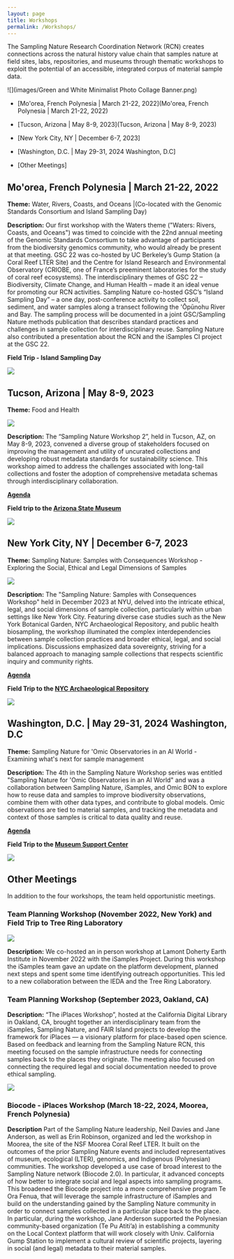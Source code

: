 ```yaml
---
layout: page
title: Workshops
permalink: /Workshops/
---
```


The Sampling Nature Research Coordination Network (RCN) creates connections across the natural history value chain that samples nature at field sites, labs, repositories, and museums through thematic workshops to exploit the potential of an accessible, integrated corpus of material sample data.

![](images/Green and White Minimalist Photo Collage Banner.png)

-   [Mo'orea, French Polynesia \| March 21-22, 2022](Mo'orea, French Polynesia \| March 21-22, 2022)

-   [Tucson, Arizona \| May 8-9, 2023](Tucson, Arizona \| May 8-9, 2023)

-   [New York City, NY \| December 6-7, 2023]

-   [Washington, D.C. \| May 29-31, 2024 Washington, D.C]

-   [Other Meetings]

## Mo'orea, French Polynesia \| March 21-22, 2022

**Theme:** Water, Rivers, Coasts, and Oceans \|(Co-located with the Genomic Standards Consortium and Island Sampling Day)

**Description:** Our first workshop with the Waters theme ("Waters: Rivers, Coasts, and Oceans") was timed to coincide with the 22nd annual meeting of the Genomic Standards Consortium to take advantage of participants from the biodiversity genomics community, who would already be present at that meeting. GSC 22 was co-hosted by UC Berkeley’s Gump Station (a Coral Reef LTER Site) and the Centre for Island Research and Environmental Observatory (CRIOBE, one of France’s preeminent laboratories for the study of coral reef ecosystems). The interdisciplinary themes of GSC 22 – Biodiversity, Climate Change, and Human Health – made it an ideal venue for promoting our RCN activities. Sampling Nature co-hosted GSC’s “Island Sampling Day” – a one day, post-conference activity to collect soil, sediment, and water samples along a transect following the 'Ōpūnohu River and Bay. The sampling process will be documented in a joint GSC/Sampling Nature methods publication that describes standard practices and challenges in sample collection for interdisciplinary reuse. Sampling Nature also contributed a presentation about the RCN and the iSamples CI project at the GSC 22.

**Field Trip - Island Sampling Day**

![](images/3A097FCD-763E-47BD-AB4A-FB5D324271DA_1_105_c.jpeg)

## Tucson, Arizona \| May 8-9, 2023 

**Theme:** Food and Health

![](images/IMG_6561.JPG)

**Description:** The “Sampling Nature Workshop 2”, held in Tucson, AZ, on May 8-9, 2023, convened a diverse group of stakeholders focused on improving the management and utility of uncurated collections and developing robust metadata standards for sustainability science. This workshop aimed to address the challenges associated with long-tail collections and foster the adoption of comprehensive metadata schemas through interdisciplinary collaboration.

[**Agenda**](https://docs.google.com/document/d/1uMR7OUK5oA3qM5pLUm0YkYGkZH6wTUwVOQxxTezJqEo/edit)

**Field trip to the [Arizona State Museum](https://statemuseum.arizona.edu/)**

![](images/IMG_6568.jpeg)

## New York City, NY \| December 6-7, 2023

**Theme:** Sampling Nature: Samples with Consequences Workshop - Exploring the Social, Ethical and Legal Dimensions of Samples

![](images/RCN_workshop.jpeg)

**Description:** The "Sampling Nature: Samples with Consequences Workshop" held in December 2023 at NYU, delved into the intricate ethical, legal, and social dimensions of sample collection, particularly within urban settings like New York City. Featuring diverse case studies such as the New York Botanical Garden, NYC Archaeological Repository, and public health biosampling, the workshop illuminated the complex interdependencies between sample collection practices and broader ethical, legal, and social implications. Discussions emphasized data sovereignty, striving for a balanced approach to managing sample collections that respects scientific inquiry and community rights.

[**Agenda**](https://docs.google.com/document/d/1WbF3RQnERkbzQvm-vNgXQ2U6jQVLRFabxbxC-OxVRd0/edit)

**Field Trip to the [NYC Archaeological Repository](https://archaeology.cityofnewyork.us/)**

![](images/IMG_8958.jpeg)

## Washington, D.C. \| May 29-31, 2024 Washington, D.C

**Theme:** Sampling Nature for 'Omic Observatories in an AI World - Examining what's next for sample management

**Description:** The 4th in the Sampling Nature Workshop series was entitled "Sampling Nature for 'Omic Observatories in an AI World" and was a collaboration between Sampling Nature, iSamples, and Omic BON to explore how to reuse data and samples to improve biodiversity observations, combine them with other data types, and contribute to global models. Omic observations are tied to material samples, and tracking the metadata and context of those samples is critical to data quality and reuse.

[**Agenda**](https://docs.google.com/document/d/1uMR7OUK5oA3qM5pLUm0YkYGkZH6wTUwVOQxxTezJqEo/edit)

**Field Trip to the [Museum Support Center](https://naturalhistory.si.edu/research/msc)**

![](images/IMG_4591.png)

## Other Meetings

In addition to the four workshops, the team held opportunistic meetings.

### Team Planning Workshop (November 2022, New York) and Field Trip to Tree Ring Laboratory

![](images/IMG_5066.JPG)

**Description:** We co-hosted an in person workshop at Lamont Doherty Earth Institute in November 2022 with the iSamples Project. During this workshop the iSamples team gave an update on the platform development, planned next steps and spent some time identifying outreach opportunities. This led to a new collaboration between the IEDA and the Tree Ring Laboratory.

### Team Planning Workshop (September 2023, Oakland, CA)

**Description:** “The iPlaces Workshop”, hosted at the California Digital Library in Oakland, CA, brought together an interdisciplinary team from the iSamples, Sampling Nature, and FAIR Island projects to develop the framework for iPlaces — a visionary platform for place-based open science. Based on feedback and learning from the Sampling Nature RCN, this meeting focused on the sample infrastructure needs for connecting samples back to the places they originate. The meeting also focused on connecting the required legal and social documentation needed to prove ethical sampling.

![](images/FD745344-AEBB-40B6-90DD-A35BCECDF910_1_105_c.jpeg)

### Biocode - iPlaces Workshop (March 18-22, 2024, Moorea, French Polynesia)

**Description** Part of the Sampling Nature leadership, Neil Davies and Jane Anderson, as well as Erin Robinson, organized and led the workshop in Moorea, the site of the NSF Moorea Coral Reef LTER. It built on the outcomes of the prior Sampling Nature events and included representatives of museum, ecological (LTER), genomics, and Indigenous (Polynesian) communities. The workshop developed a use case of broad interest to the Sampling Nature network (Biocode 2.0). In particular, it advanced concepts of how better to integrate social and legal aspects into sampling programs. This broadened the Biocode project into a more comprehensive program Te Ora Fenua, that will leverage the sample infrastructure of iSamples and build on the understanding gained by the Sampling Nature community in order to connect samples collected in a particular place back to the place. In particular, during the workshop, Jane Anderson supported the Polynesian community-based organization (Te Pu Atiti’a) in establishing a community on the Local Context platform that will work closely with Univ. California Gump Station to implement a cultural review of scientific projects, layering in social (and legal) metadata to their material samples.
